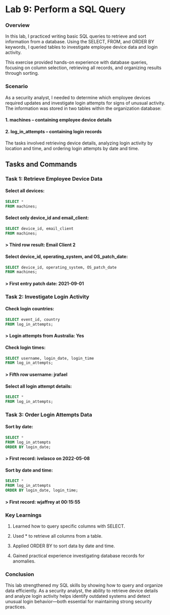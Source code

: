 # Lab 9: Perform a SQL Query
### Overview

In this lab, I practiced writing basic SQL queries to retrieve and sort information from a database. Using the SELECT, FROM, and ORDER BY keywords, I queried tables to investigate employee device data and login activity.

This exercise provided hands-on experience with database queries, focusing on column selection, retrieving all records, and organizing results through sorting.

### Scenario

As a security analyst, I needed to determine which employee devices required updates and investigate login attempts for signs of unusual activity. The information was stored in two tables within the organization database:

#### 1. machines – containing employee device details

#### 2. log_in_attempts – containing login records

The tasks involved retrieving device details, analyzing login activity by location and time, and ordering login attempts by date and time.

## Tasks and Commands

### Task 1: Retrieve Employee Device Data

#### Select all devices:
```sql
SELECT * 
FROM machines;
```

#### Select only device_id and email_client:
```sql
SELECT device_id, email_client 
FROM machines;
```

#### > Third row result: Email Client 2

#### Select device_id, operating_system, and OS_patch_date:
```sql
SELECT device_id, operating_system, OS_patch_date
FROM machines;
```

#### > First entry patch date: 2021-09-01

### Task 2: Investigate Login Activity

#### Check login countries:
```sql
SELECT event_id, country
FROM log_in_attempts;
```

#### > Login attempts from Australia: Yes

#### Check login times:
```sql
SELECT username, login_date, login_time
FROM log_in_attempts;
```

#### > Fifth row username: jrafael

#### Select all login attempt details:
```sql
SELECT * 
FROM log_in_attempts;
```

### Task 3: Order Login Attempts Data

#### Sort by date:
```sql
SELECT * 
FROM log_in_attempts
ORDER BY login_date;
```

#### > First record: ivelasco on 2022-05-08

#### Sort by date and time:
```sql
SELECT * 
FROM log_in_attempts
ORDER BY login_date, login_time;
```

####  > First record: wjaffrey at 00:15:55

### Key Learnings

1. Learned how to query specific columns with SELECT.

2. Used * to retrieve all columns from a table.

3. Applied ORDER BY to sort data by date and time.

4. Gained practical experience investigating database records for anomalies.

### Conclusion

This lab strengthened my SQL skills by showing how to query and organize data efficiently. As a security analyst, the ability to retrieve device details and analyze login activity helps identify outdated systems and detect unusual login behavior—both essential for maintaining strong security practices.
